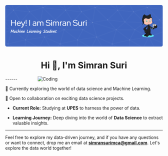![MasterHead](https://github.com/SimranSuri30/SimranSuri30/blob/main/github-header-image.png)
<h1 align="center">Hi 👋, I'm Simran Suri</h1>
<img align="right" alt="Coding" width="400" src="https://media.tenor.com/IF2JdxzmyN4AAAAi/coding-girl.gif">
------



🌱 Currently exploring the world of data science and Machine Learning.

👯 Open to collaboration on exciting data science projects.



- **Current Role:** Studying at **UPES** to harness the power of data.

- **Learning Journey:** Deep diving into the world of **Data Science** to extract valuable insights.
------


Feel free to explore my data-driven journey, and if you have any questions or want to connect, drop me an email at **simransurimca@gmail.com**. Let's explore the data world together!


